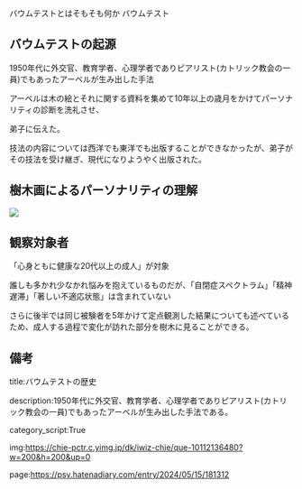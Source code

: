 バウムテストとはそもそも何か
バウムテスト

## バウムテストの起源



1950年代に外交官、教育学者、心理学者でありピアリスト(カトリック教会の一員)でもあったアーベルが生み出した手法



アーベルは木の絵とそれに関する資料を集めて10年以上の歳月をかけてパーソナリティの診断を洗礼させ、

弟子に伝えた。



技法の内容については西洋でも東洋でも出版することができなかったが、弟子がその技法を受け継ぎ、現代になりようやく出版された。





## 樹木画によるパーソナリティの理解



<a href="https://www.amazon.co.jp/%E6%A8%B9%E6%9C%A8%E7%94%BB%E3%81%AB%E3%82%88%E3%82%8B%E3%83%91%E3%83%BC%E3%82%BD%E3%83%8A%E3%83%AA%E3%83%86%E3%82%A3%E3%81%AE%E7%90%86%E8%A7%A3-%E3%82%AB%E3%83%AC%E3%83%B3%E3%83%BB%E3%83%9C%E3%83%BC%E3%83%A9%E3%83%B3%E3%83%80%E3%83%BC/dp/4888485100">



<img src="https://images-na.ssl-images-amazon.com/images/I/51rBZRcp+ML._SX352_BO1,204,203,200_.jpg">



</a>



## 観察対象者



「心身ともに健康な20代以上の成人」が対象



誰しも多かれ少なかれ悩みを抱えているものだが、「自閉症スペクトラム」「精神遅滞」「著しい不適応状態」は含まれていない



さらに後半では同じ被験者を5年かけて定点観測した結果についても述べているため、成人する過程で変化が訪れた部分を樹木に見ることができる。







## 備考



title:バウムテストの歴史



description:1950年代に外交官、教育学者、心理学者でありピアリスト(カトリック教会の一員)でもあったアーベルが生み出した手法である。



category_script:True



img:https://chie-pctr.c.yimg.jp/dk/iwiz-chie/que-10112136480?w=200&h=200&up=0

















page:https://psy.hatenadiary.com/entry/2024/05/15/181312
